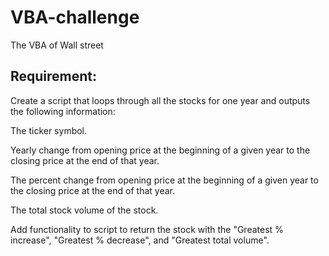 # VBA-challenge
The VBA of Wall street

## Requirement:

Create a script that loops through all the stocks for one year and outputs the following information:

  The ticker symbol.
  
  Yearly change from opening price at the beginning of a given year to the closing price at the end of that year.
  
  The percent change from opening price at the beginning of a given year to the closing price at the end of that year.
  
  The total stock volume of the stock.
  
  Add functionality to script to return the stock with the "Greatest % increase", "Greatest % decrease", and "Greatest total volume". 
  
